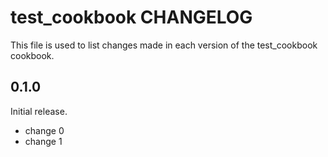 # test_cookbook CHANGELOG

This file is used to list changes made in each version of the test_cookbook cookbook.

## 0.1.0

Initial release.

- change 0
- change 1
